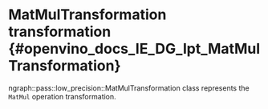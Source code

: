 # MatMulTransformation transformation {#openvino_docs_IE_DG_lpt_MatMulTransformation}

ngraph::pass::low_precision::MatMulTransformation class represents the `MatMul` operation transformation.

